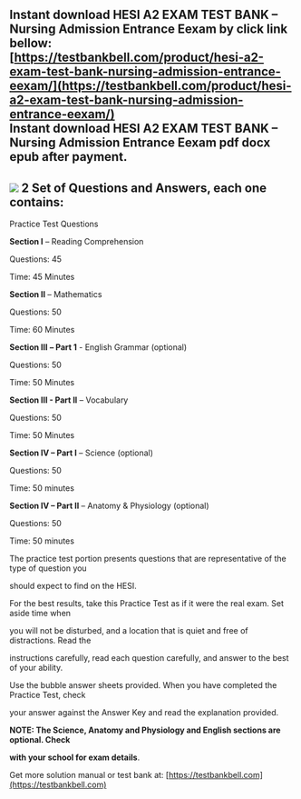Instant download **HESI A2 EXAM TEST BANK – Nursing Admission Entrance Eexam** by click link bellow:  
[https://testbankbell.com/product/hesi-a2-exam-test-bank-nursing-admission-entrance-eexam/](https://testbankbell.com/product/hesi-a2-exam-test-bank-nursing-admission-entrance-eexam/)  
**Instant download HESI A2 EXAM TEST BANK – Nursing Admission Entrance Eexam pdf docx epub after payment.**
-----------------------------------------------------------------------------------------------------------


![](https://testbankbell.com/wp-content/uploads/2023/05/4664f3d0c68018639830b41d76cd22db.jpg)
**2 Set of Questions and Answers, each one contains:**
------------------------------------------------------



Practice Test Questions


**Section I** – Reading Comprehension


Questions: 45


Time: 45 Minutes


**Section II** – Mathematics


Questions: 50


Time: 60 Minutes


**Section III** **– Part 1** - English Grammar (optional)


Questions: 50


Time: 50 Minutes


**Section III - Part II** – Vocabulary


Questions: 50


Time: 50 Minutes


**Section IV – Part I** – Science (optional)


Questions: 50


Time: 50 minutes


**Section IV – Part II** – Anatomy & Physiology (optional)


Questions: 50


Time: 50 minutes


The practice test portion presents questions that are representative of the type of question you


should expect to find on the HESI.


For the best results, take this Practice Test as if it were the real exam. Set aside time when


you will not be disturbed, and a location that is quiet and free of distractions. Read the


instructions carefully, read each question carefully, and answer to the best of your ability.


Use the bubble answer sheets provided. When you have completed the Practice Test, check


your answer against the Answer Key and read the explanation provided.


**NOTE: The Science, Anatomy and Physiology and English sections are optional. Check**


**with your school for exam details**.


   Get more solution manual or test bank at: [https://testbankbell.com](https://testbankbell.com)
